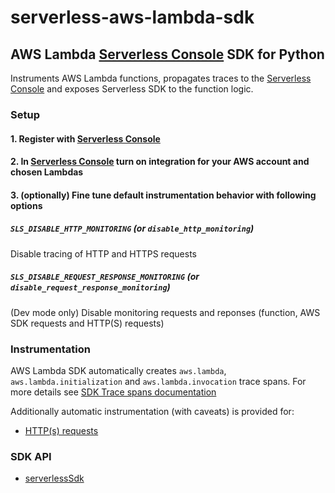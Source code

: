# serverless-aws-lambda-sdk

## AWS Lambda [Serverless Console](https://www.serverless.com/console) SDK for Python

Instruments AWS Lambda functions, propagates traces to the [Serverless Console](https://www.serverless.com/console/docs) and exposes Serverless SDK to the function logic.

### Setup

#### 1. Register with [Serverless Console](https://console.serverless.com/)

#### 2. In [Serverless Console](https://console.serverless.com/) turn on integration for your AWS account and chosen Lambdas

#### 3. (optionally) Fine tune default instrumentation behavior with following options

##### `SLS_DISABLE_HTTP_MONITORING` (or `disable_http_monitoring`)

Disable tracing of HTTP and HTTPS requests

##### `SLS_DISABLE_REQUEST_RESPONSE_MONITORING` (or `disable_request_response_monitoring`)

(Dev mode only) Disable monitoring requests and reponses (function, AWS SDK requests and HTTP(S) requests)

### Instrumentation

AWS Lambda SDK automatically creates `aws.lambda`, `aws.lambda.initialization` and `aws.lambda.invocation` trace spans.
For more details see [SDK Trace spans documentation](docs/sdk-trace.md)

Additionally automatic instrumentation (with caveats) is provided for:

- [HTTP(s) requests](/python/packages/sdk/docs/instrumentation/http.md)

### SDK API

- [serverlessSdk](docs/sdk.md)
